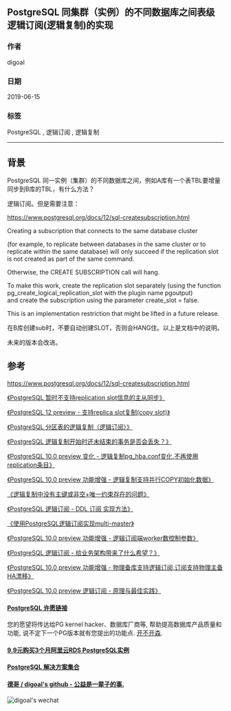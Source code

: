 ## PostgreSQL 同集群（实例）的不同数据库之间表级逻辑订阅(逻辑复制)的实现     
                
### 作者                                                                                                                                                                                      
digoal                                                                                                                                                                                      
                                                                                                                                                                                      
### 日期                                                                                                                                                                                      
2019-06-15                                                                                                                                                                                      
                                                                                                                                                                                      
### 标签                                                                                                                                                                                    
PostgreSQL , 逻辑订阅 , 逻辑复制        
                                                                                                   
----                                                                                                                                                                              
                                                                                                                                                                                
## 背景     
PostgreSQL 同一实例（集群）的不同数据库之间，例如A库有一个表TBL要增量同步到B库的TBL，有什么方法？  
  
逻辑订阅。但是需要注意：  
  
https://www.postgresql.org/docs/12/sql-createsubscription.html  
  
Creating a subscription that connects to the same database cluster   
  
(for example, to replicate between databases in the same cluster or to replicate within the same database) will only succeed if the replication slot is not created as part of the same command.   
  
Otherwise, the CREATE SUBSCRIPTION call will hang.   
  
To make this work, create the replication slot separately (using the function pg_create_logical_replication_slot with the plugin name pgoutput)   
and create the subscription using the parameter create_slot = false.   
  
This is an implementation restriction that might be lifted in a future release.  
  
在B库创建sub时，不要自动创建SLOT，否则会HANG住。以上是文档中的说明。  
  
未来的版本会改进。     
  
## 参考  
https://www.postgresql.org/docs/12/sql-createsubscription.html  
  
[《PostgreSQL 暂时不支持replication slot信息的主从同步》](../201905/20190503_06.md)    
  
[《PostgreSQL 12 preview - 支持replica slot复制(copy slot)》](../201904/20190409_04.md)    
  
[《PostgreSQL 分区表的逻辑复制（逻辑订阅）》](../201804/20180420_02.md)    
  
[《PostgreSQL 逻辑复制开始时还未结束的事务是否会丢失？》](../201905/20190523_03.md)    
  
[《PostgreSQL 10.0 preview 变化 - 逻辑复制pg_hba.conf变化,不再使用replication条目》](../201704/20170405_02.md)   
  
[《PostgreSQL 10.0 preview 功能增强 - 逻辑复制支持并行COPY初始化数据》](../201703/20170328_01.md)    
  
[《逻辑复制中没有主键或非空+唯一约束存在的问题》](../201510/20151022_02.md)    
  
[《PostgreSQL 逻辑订阅 - DDL 订阅 实现方法》](../201712/20171204_04.md)    
  
[《使用PostgreSQL逻辑订阅实现multi-master》](../201706/20170624_01.md)    
  
[《PostgreSQL 10.0 preview 功能增强 - 逻辑订阅端worker数控制参数》](../201704/20170421_05.md)    
  
[《PostgreSQL 逻辑订阅 - 给业务架构带来了什么希望？》](../201704/20170413_01.md)    
  
[《PostgreSQL 10.0 preview 功能增强 - 物理备库支持逻辑订阅,订阅支持物理主备HA漂移》](../201703/20170330_01.md)    
  
[《PostgreSQL 10.0 preview 逻辑订阅 - 原理与最佳实践》](../201702/20170227_01.md)    
  
  
  
  
  
  
  
  
  
  
  
  
  
  
  
  
  
  
  
  
  
  
  
  
  
  
  
  
  
  
  
  
  
  
  
  
  
  
  
  
  
  
  
  
  
  
  
  
  
  
  
  
  
  
  
  
  
  
  
  
  
#### [PostgreSQL 许愿链接](https://github.com/digoal/blog/issues/76 "269ac3d1c492e938c0191101c7238216")
您的愿望将传达给PG kernel hacker、数据库厂商等, 帮助提高数据库产品质量和功能, 说不定下一个PG版本就有您提出的功能点. [开不开森](https://github.com/digoal/blog/issues/76 "269ac3d1c492e938c0191101c7238216").  
  
  
#### [9.9元购买3个月阿里云RDS PostgreSQL实例](https://www.aliyun.com/database/postgresqlactivity "57258f76c37864c6e6d23383d05714ea")
  
  
#### [PostgreSQL 解决方案集合](https://yq.aliyun.com/topic/118 "40cff096e9ed7122c512b35d8561d9c8")
  
  
#### [德哥 / digoal's github - 公益是一辈子的事.](https://github.com/digoal/blog/blob/master/README.md "22709685feb7cab07d30f30387f0a9ae")
  
  
![digoal's wechat](../pic/digoal_weixin.jpg "f7ad92eeba24523fd47a6e1a0e691b59")
  

